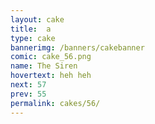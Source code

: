 ```yaml
---
layout: cake
title:  a
type: cake
bannerimg: /banners/cakebanner
comic: cake_56.png
name: The Siren
hovertext: heh heh
next: 57
prev: 55
permalink: cakes/56/
---
```

